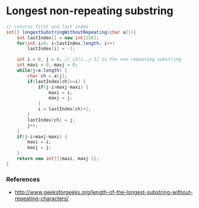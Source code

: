 # Longest non-repeating substring

```java
// returns first and last index
int[] longestSubstringWithoutRepeating(char a[]){
    int lastIndex[] = new int[256];
    for(int i=0; i<lastIndex.length; i++)
        lastIndex[i] = -1;

    int i = 0, j = 0; // ch[i..j-1] is the non-repeating substring
    int maxi = 0, maxj = 0;
    while(j<a.length) {
        char ch = a[j];
        if(lastIndex[ch]>=i) {
            if(j-i>maxj-maxi) {
                maxi = i;
                maxj = j;
            }
            i = lastIndex[ch]+1;
        }
        lastIndex[ch] = j;
        j++;
    }
    if(j-i>maxj-maxi) {
        maxi = i;
        maxj = j;
    }
    return new int[]{maxi, maxj-1};
}
```

### References

* <http://www.geeksforgeeks.org/length-of-the-longest-substring-without-repeating-characters/>
